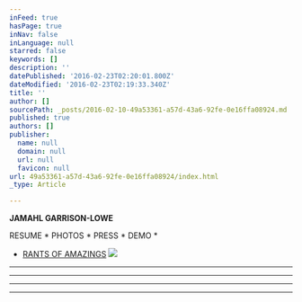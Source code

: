```yaml
---
inFeed: true
hasPage: true
inNav: false
inLanguage: null
starred: false
keywords: []
description: ''
datePublished: '2016-02-23T02:20:01.800Z'
dateModified: '2016-02-23T02:19:33.340Z'
title: ''
author: []
sourcePath: _posts/2016-02-10-49a53361-a57d-43a6-92fe-0e16ffa08924.md
published: true
authors: []
publisher:
  name: null
  domain: null
  url: null
  favicon: null
url: 49a53361-a57d-43a6-92fe-0e16ffa08924/index.html
_type: Article

---
```

**JAMAHL GARRISON-LOWE**

RESUME     \*      PHOTOS      \*      PRESS      \*      DEMO      \*           

* [RANTS OF AMAZINGS][0]
![](https://the-grid-user-content.s3-us-west-2.amazonaws.com/ebfdea4b-e399-4f13-868d-a2e1b112852d.jpg)

****

****

****

****

[0]: null